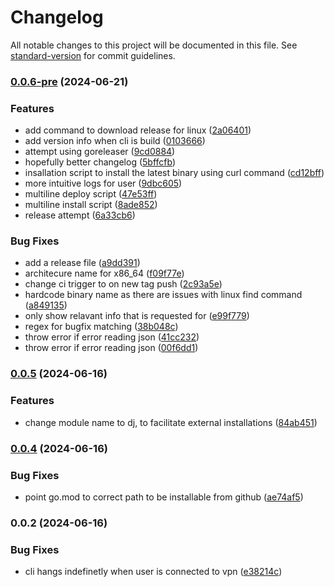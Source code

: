 # Changelog

All notable changes to this project will be documented in this file. See [standard-version](https://github.com/conventional-changelog/standard-version) for commit guidelines.

### [0.0.6-pre](https://github.com/ashish10alex/dj/compare/v0.0.5...v0.0.6-pre) (2024-06-21)


### Features

* add command to download release for linux ([2a06401](https://github.com/ashish10alex/dj/commit/2a064010465855c9886f9b21240f9341c6a127dc))
* add version info when cli is build ([0103666](https://github.com/ashish10alex/dj/commit/0103666764a93bc2a3ec5923d5f173c56c9ccef1))
* attempt using goreleaser ([9cd0884](https://github.com/ashish10alex/dj/commit/9cd08843080baf0c15613de2018fa4215f922865))
* hopefully better changelog ([5bffcfb](https://github.com/ashish10alex/dj/commit/5bffcfb1e95b40b15b5892fe12cbfc4354272538))
* insallation script to install the latest binary using curl command ([cd12bff](https://github.com/ashish10alex/dj/commit/cd12bffc696d6d5e4aafbe2650dac763d2a4b456))
* more intuitive logs for user ([9dbc605](https://github.com/ashish10alex/dj/commit/9dbc605ce8bcec1c061bf5446b020f35cd728507))
* multiline deploy script ([47e53ff](https://github.com/ashish10alex/dj/commit/47e53ff1fe84dcac61e7b72319f941540c1c7bd9))
* multiline install script ([8ade852](https://github.com/ashish10alex/dj/commit/8ade8522839180f37de12598bfaa01587ebf2de6))
* release attempt ([6a33cb6](https://github.com/ashish10alex/dj/commit/6a33cb6c529f0b6ad372665900d7784884c7f736))


### Bug Fixes

* add a release file ([a9dd391](https://github.com/ashish10alex/dj/commit/a9dd3911c0d3ee7ecae9a16d4e786d4c3105c5f1))
* architecure name for x86_64 ([f09f77e](https://github.com/ashish10alex/dj/commit/f09f77e0febf85409f3f925f6b25cc43ad299c4c))
* change ci trigger to on new tag push ([2c93a5e](https://github.com/ashish10alex/dj/commit/2c93a5efec61215f1c6638d7809fe1d65dcc5de8))
* hardcode binary name as there are issues with linux find command ([a849135](https://github.com/ashish10alex/dj/commit/a849135448e5a72beb809aa2b465eee935c81cb8))
* only show relavant info that is requested for ([e99f779](https://github.com/ashish10alex/dj/commit/e99f779797d34a6bbc94b0e0ed0fc6de64c9a18f))
* regex for bugfix matching ([38b048c](https://github.com/ashish10alex/dj/commit/38b048c832a41cf3866cbfd04c957dc65bad3b51))
* throw error if error reading json ([41cc232](https://github.com/ashish10alex/dj/commit/41cc23280d338d439dafa887c4b49ed11e79d242))
* throw error if error reading json ([00f6dd1](https://github.com/ashish10alex/dj/commit/00f6dd1b6eb50726cb5e4983f2d4e92eef1e4b33))

### [0.0.5](https://github.com/ashish10alex/dataform_json_parser/compare/v0.0.4...v0.0.5) (2024-06-16)


### Features

* change module name to dj, to facilitate external installations ([84ab451](https://github.com/ashish10alex/dataform_json_parser/commit/84ab451de8a02fe86fae5e7ad040923f5a76f6fa))

### [0.0.4](https://github.com/ashish10alex/dataform_json_parser/compare/v0.0.3...v0.0.4) (2024-06-16)

### Bug Fixes

* point go.mod to correct path to be installable from github ([ae74af5](https://github.com/ashish10alex/dataform_json_parser/commit/ae74af5bfa4cc7c48fd15e385407f2b2fa752916))

### 0.0.2 (2024-06-16)


### Bug Fixes

* cli hangs indefinetly when user is connected to vpn ([e38214c](https://github.com/ashish10alex/dataform_json_parser/commit/e38214c81c0260974a3069e19e64cdf8a78f6c58))
